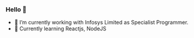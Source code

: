 ### Hello 👋


- 🔭 I’m currently working with Infosys Limited as Specialist Programmer.
- 🌱 Currently learning Reactjs, NodeJS

